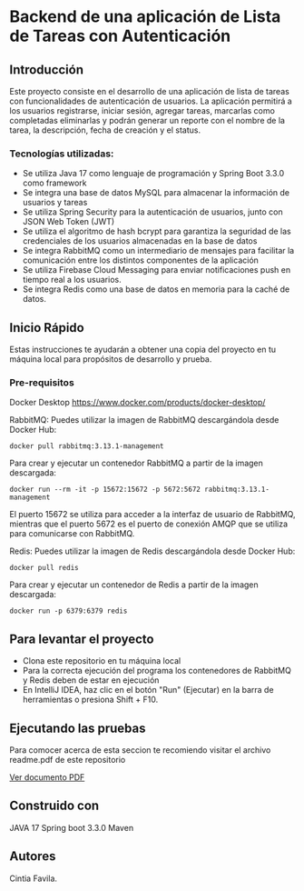 # Backend de una aplicación de Lista de Tareas con Autenticación

## Introducción
Este proyecto consiste en el desarrollo de una aplicación de lista de tareas con funcionalidades de autenticación de usuarios. La aplicación permitirá a los usuarios registrarse, iniciar sesión, agregar tareas, marcarlas como completadas eliminarlas y podrán generar un reporte con el nombre de la tarea, la descripción, fecha de creación y el status.

### Tecnologías utilizadas:
- Se utiliza Java 17 como lenguaje de programación y Spring Boot 3.3.0 como framework 
- Se integra una base de datos MySQL para almacenar la información de usuarios y tareas
- Se utiliza Spring Security para la autenticación de usuarios, junto con JSON Web Token (JWT)
- Se utiliza el algoritmo de hash bcrypt para garantiza la seguridad de las credenciales de los usuarios almacenadas en la base de datos
- Se integra RabbitMQ como un intermediario de mensajes para facilitar la comunicación entre los distintos componentes de la aplicación
- Se utiliza Firebase Cloud Messaging para enviar notificaciones push en tiempo real a los usuarios.
- Se integra Redis como una base de datos en memoria para la caché de datos.

## Inicio Rápido
Estas instrucciones te ayudarán a obtener una copia del proyecto en tu máquina local para propósitos de desarrollo y prueba.

### Pre-requisitos
Docker Desktop
https://www.docker.com/products/docker-desktop/

RabbitMQ: 
Puedes utilizar la imagen de RabbitMQ descargándola desde Docker Hub:

  ```docker pull rabbitmq:3.13.1-management```

Para crear y ejecutar un contenedor RabbitMQ a partir de la imagen descargada:

  ```docker run --rm -it -p 15672:15672 -p 5672:5672 rabbitmq:3.13.1-management```

El puerto 15672 se utiliza para acceder a la interfaz de usuario de RabbitMQ, mientras que el puerto 5672 es el puerto de conexión AMQP que se utiliza para comunicarse con RabbitMQ.

Redis: 
Puedes utilizar la imagen de Redis descargándola desde Docker Hub:

  ```docker pull redis```

Para crear y ejecutar un contenedor de Redis a partir de la imagen descargada:

  ```docker run -p 6379:6379 redis```

## Para levantar el proyecto
- Clona este repositorio en tu máquina local
- Para la correcta ejecución del programa los contenedores de RabbitMQ y Redis deben de estar en ejecución
- En IntelliJ IDEA, haz clic en el botón "Run" (Ejecutar) en la barra de herramientas o presiona Shift + F10.

## Ejecutando las pruebas
Para comocer acerca de esta seccion te recomiendo visitar el archivo readme.pdf de este repositorio

[Ver documento PDF](readme.pdf)

## Construido con
JAVA 17
Spring boot 3.3.0
Maven

## Autores
Cintia Favila.
